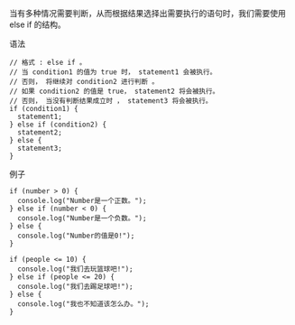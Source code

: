 当有多种情况需要判断，从而根据结果选择出需要执行的语句时，我们需要使用 else if 的结构。

语法

    // 格式 : else if 。
    // 当 condition1 的值为 true 时， statement1 会被执行。
    // 否则， 将继续对 condition2 进行判断 。
    // 如果 condition2 的值是 true， statement2 将会被执行。
    // 否则， 当没有判断结果成立时 ， statement3 将会被执行。
    if (condition1) {
      statement1;
    } else if (condition2) {
      statement2;
    } else {
      statement3;
    }

例子

    if (number > 0) {
      console.log("Number是一个正数。");
    } else if (number < 0) {
      console.log("Number是一个负数。");
    } else {
      console.log("Number的值是0!");
    }

    if (people <= 10) {
      console.log("我们去玩篮球吧!");
    } else if (people <= 20) {
      console.log("我们去踢足球吧!");
    } else {
      console.log("我也不知道该怎么办。");
    }

